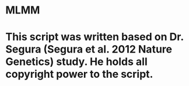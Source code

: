 # MLMM
# This script was written based on Dr. Segura (Segura et al. 2012 Nature Genetics) study. He holds all copyright power to the script.
